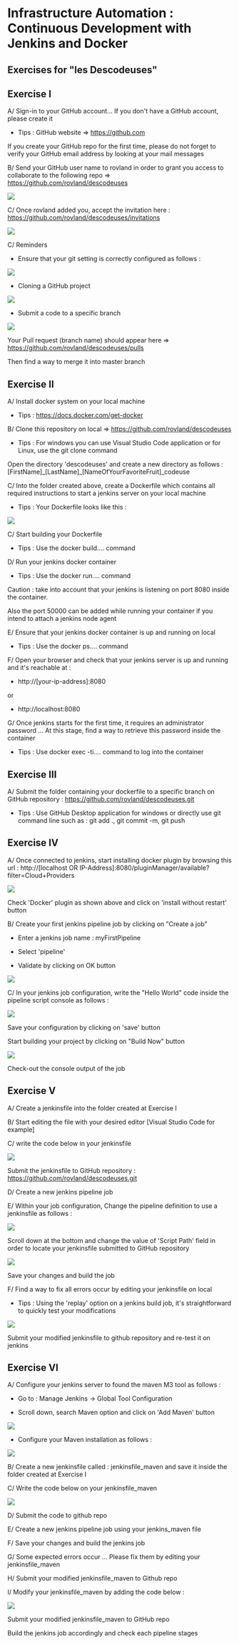 # Infrastructure Automation : Continuous Development with Jenkins and Docker
## Exercises for "les Descodeuses"

## Exercise I

A/ Sign-in to your GitHub account... If you don't have a GitHub account, please create it
- Tips : GitHub website => https://github.com

If you create your GitHub repo for the first time, please do not forget to verify your GitHub email address by looking at your mail messages

B/ Send your GitHub user name to rovland in order to grant you access to collaborate to the following repo => https://github.com/rovland/descodeuses

<img src="img\user_name_github_example.JPG">

C/ Once rovland added you, accept the invitation here : https://github.com/rovland/descodeuses/invitations

<img src="img\invitation_format_onGitHub.JPG">

C/ Reminders

- Ensure that your git setting is correctly configured as follows :

<img src="img\git_config_global.JPG">

- Cloning a GitHub project

<img src="img\git_clone_https.JPG">

- Submit a code to a specific branch

<img src="img\git_push_pull_request.JPG">

Your Pull request (branch name) should appear here => https://github.com/rovland/descodeuses/pulls 

Then find a way to merge it into master branch

## Exercise II 

A/ Install docker system on your local machine
- Tips : https://docs.docker.com/get-docker

B/ Clone this repository on local => https://github.com/rovland/descodeuses
- Tips : For windows you can use Visual Studio Code application or for Linux, use the git clone command

Open the directory 'descodeuses'  and create a new directory as follows : [FirstName]\_[LastName]\_[NameOfYourFavoriteFruit]_codeuse

C/ Into the folder created above, create a Dockerfile which contains all required instructions to start a jenkins server on your local machine
- Tips : Your Dockerfile looks like this : 

<img src="img/dockerfile_script.JPG">

C/ Start building your Dockerfile
- Tips : Use the docker build.... command

D/ Run your jenkins docker container
- Tips : Use the docker run.... command

Caution : take into account that your jenkins is listening on port 8080 inside the container.

Also the port 50000 can be added while running your container if you intend to attach a jenkins node agent

E/ Ensure that your jenkins docker container is up and running on local
- Tips : Use the docker ps.... command

F/ Open your browser and check that your jenkins server is up and running and it's reachable at :
- http://[your-ip-address]:8080

or

- http://localhost:8080

G/ Once jenkins starts for the first time, it requires an administrator password ... At this stage, find a way to retrieve this password inside the container
- Tips : Use docker exec -ti.... command to log into the container

## Exercise III

A/ Submit the folder containing your dockerfile to a specific branch on GitHub repository : https://github.com/rovland/descodeuses.git
- Tips : Use GitHub Desktop application for windows or directly use git command line such as : git add ., git commit -m, git push

## Exercise IV

A/ Once connected to jenkins, start installing docker plugin by browsing this url : http://[localhost OR IP-Address]:8080/pluginManager/available?filter=Cloud+Providers

<img src="img/docker_plugin.JPG">

Check 'Docker' plugin as shown above and click on 'install without restart' button

B/ Create your first jenkins pipeline job by clicking on "Create a job"

- Enter a jenkins job name : myFirstPipeline

- Select 'pipeline'

- Validate by clicking on OK button

<img src="img/first_pipeline.JPG">

C/ In your jenkins job configuration, write the "Hello World" code inside the pipeline script console as follows :

<img src="img/pipeline_script_console.JPG">

Save your configuration by clicking on 'save' button

Start building your project by clicking on "Build Now" button

<img src="img/jenkins_build_now_button.JPG">

Check-out the console output of the job

## Exercise V

A/ Create a jenkinsfile into the folder created at Exercise I

B/ Start editing the file with your desired editor [Visual Studio Code for example]

C/ write the code below in your jenkinsfile

<img src="img/fix_issue_OnPipeline.JPG">

Submit the jenkinsfile to GitHub repository : https://github.com/rovland/descodeuses.git

D/ Create a new jenkins pipeline job

E/ Within your job configuration, Change the pipeline definition to use a jenkinsfile as follows :

<img src="img/pipeline_script_from_SCM.JPG">

Scroll down at the bottom and change the value of 'Script Path' field in order to locate your jenkinsfile submitted to GitHub repository

<img src="img/ScriptPath_jenkinsfile.JPG">

Save your changes and build the job

F/ Find a way to fix all errors occur by editing your jenkinsfile on local
- Tips : Using the 'replay' option on a jenkins build job, it's straightforward to quickly test your modifications

<img src="img/replay_option_onJenkinsBuild.JPG">

Submit your modified jenkinsfile to github repository and re-test it on jenkins

## Exercise VI

A/ Configure your jenkins server to found the maven M3 tool as follows :
- Go to : Manage Jenkins → Global Tool Configuration

- Scroll down, search Maven option and click on 'Add Maven' button

<img src="img/add_maven_jenkinsTool.JPG">

- Configure your Maven installation as follows : 

<img src="img/maven_installed_jenkinsTool.JPG">

B/ Create a new jenkinsfile called : jenkinsfile_maven and save it inside the folder created at Exercise I

C/ Write the code below on your jenkinsfile_maven

<img src="img/jenkins_maven_script.JPG">

D/ Submit the code to github repo

E/ Create a new jenkins pipeline job using your jenkins_maven file

F/ Save your changes and build the jenkins job

G/ Some expected errors occur ... Please fix them by editing your jenkinsfile_maven

H/ Submit your modified jenkinsfile_maven to Github repo

I/ Modify your jenkinsfile_maven by adding the code below : 

<img src="img/post_jenkins_maven_script.JPG">

Submit your modified jenkinsfile_maven to GitHub repo

Build the jenkins job accordingly and check each pipeline stages
